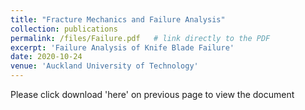 ```yaml
---
title: "Fracture Mechanics and Failure Analysis"
collection: publications
permalink: /files/Failure.pdf   # link directly to the PDF
excerpt: 'Failure Analysis of Knife Blade Failure'
date: 2020-10-24
venue: 'Auckland University of Technology'
---
```


Please click download 'here' on previous page to view the document
